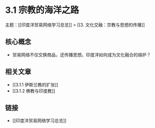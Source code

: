 # 3.1 宗教的海洋之路

主题：[[印度洋贸易网络学习总览]] > [[3. 文化交融：宗教与思想的传播]]

## 核心概念

- 贸易网络不仅交换商品，还传播思想。印度洋如何成为文化融合的熔炉？

## 相关文章

- [[3.1.1 伊斯兰教的扩张]]
- [[3.1.2 佛教与印度教]]

## 链接

- [[印度洋贸易网络学习总览]]

